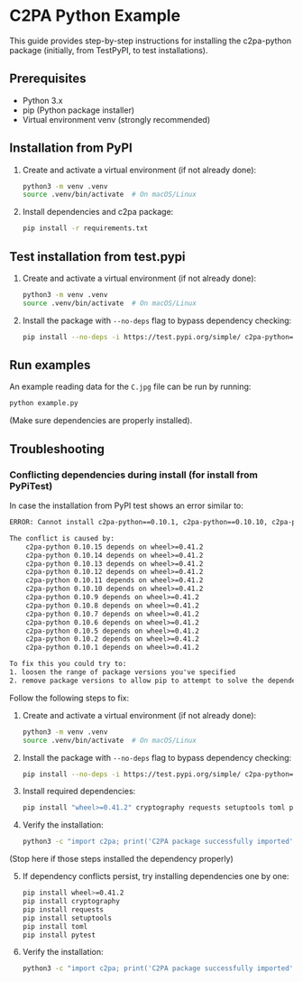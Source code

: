 # C2PA Python Example

This guide provides step-by-step instructions for installing the c2pa-python package (initially, from TestPyPI, to test installations).

## Prerequisites

- Python 3.x
- pip (Python package installer)
- Virtual environment venv (strongly recommended)

## Installation from PyPI

1. Create and activate a virtual environment (if not already done):

   ```bash
   python3 -m venv .venv
   source .venv/bin/activate  # On macOS/Linux
   ```

2. Install dependencies and c2pa package:

   ```bash
   pip install -r requirements.txt
   ```

## Test installation from test.pypi

1. Create and activate a virtual environment (if not already done):

   ```bash
   python3 -m venv .venv
   source .venv/bin/activate  # On macOS/Linux
   ```

2. Install the package with `--no-deps` flag to bypass dependency checking:

   ```bash
   pip install --no-deps -i https://test.pypi.org/simple/ c2pa-python==0.10.15
   ```

## Run examples

An example reading data for the `C.jpg` file can be run by running:

```sh
python example.py
```

(Make sure dependencies are properly installed).

## Troubleshooting

### Conflicting dependencies during install (for install from PyPiTest)

In case the installation from PyPI test shows an error similar to:

```txt
ERROR: Cannot install c2pa-python==0.10.1, c2pa-python==0.10.10, c2pa-python==0.10.11, c2pa-python==0.10.12, c2pa-python==0.10.13, c2pa-python==0.10.14, c2pa-python==0.10.15, c2pa-python==0.10.2, c2pa-python==0.10.5, c2pa-python==0.10.6, c2pa-python==0.10.7, c2pa-python==0.10.8 and c2pa-python==0.10.9 because these package versions have conflicting dependencies.

The conflict is caused by:
    c2pa-python 0.10.15 depends on wheel>=0.41.2
    c2pa-python 0.10.14 depends on wheel>=0.41.2
    c2pa-python 0.10.13 depends on wheel>=0.41.2
    c2pa-python 0.10.12 depends on wheel>=0.41.2
    c2pa-python 0.10.11 depends on wheel>=0.41.2
    c2pa-python 0.10.10 depends on wheel>=0.41.2
    c2pa-python 0.10.9 depends on wheel>=0.41.2
    c2pa-python 0.10.8 depends on wheel>=0.41.2
    c2pa-python 0.10.7 depends on wheel>=0.41.2
    c2pa-python 0.10.6 depends on wheel>=0.41.2
    c2pa-python 0.10.5 depends on wheel>=0.41.2
    c2pa-python 0.10.2 depends on wheel>=0.41.2
    c2pa-python 0.10.1 depends on wheel>=0.41.2

To fix this you could try to:
1. loosen the range of package versions you've specified
2. remove package versions to allow pip to attempt to solve the dependency conflict
```

Follow the following steps to fix:

1. Create and activate a virtual environment (if not already done):

   ```bash
   python3 -m venv .venv
   source .venv/bin/activate  # On macOS/Linux
   ```

2. Install the package with `--no-deps` flag to bypass dependency checking:

   ```bash
   pip install --no-deps -i https://test.pypi.org/simple/ c2pa-python==0.10.15
   ```

3. Install required dependencies:

   ```bash
   pip install "wheel>=0.41.2" cryptography requests setuptools toml pytest
   ```

4. Verify the installation:

   ```bash
   python3 -c "import c2pa; print('C2PA package successfully imported')"
   ```

(Stop here if those steps installed the dependency properly)

5. If dependency conflicts persist, try installing dependencies one by one:

   ```bash
   pip install wheel>=0.41.2
   pip install cryptography
   pip install requests
   pip install setuptools
   pip install toml
   pip install pytest
   ```

6. Verify the installation:

   ```bash
   python3 -c "import c2pa; print('C2PA package successfully imported')"
   ```
